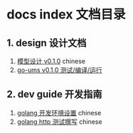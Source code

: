 # docs index 文档目录

## 1. design 设计文档

1. [模型设计 v0.1.0](./design/model-design-cn.md) chinese 
2. [go-ums v0.1.0 测试/编译/运行](./build-test.md)

## 2. dev guide 开发指南

1. [golang 开发环境设置](./guide/dev-env-setup.md) chinese 
2. [golang http 测试撰写](./guide/httptest.md) chinese

